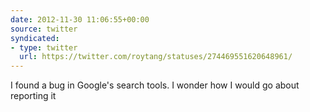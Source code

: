 ```yaml
---
date: 2012-11-30 11:06:55+00:00
source: twitter
syndicated:
- type: twitter
  url: https://twitter.com/roytang/statuses/274469551620648961/
---
```


I found a bug in Google's search tools. I wonder how I would go about reporting it